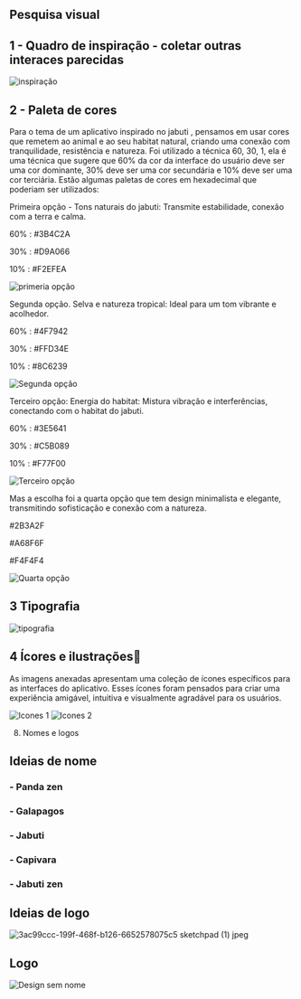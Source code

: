 ## Pesquisa visual

## 1 - Quadro de inspiração - coletar outras interaces parecidas
![inspiração](https://github.com/user-attachments/assets/11752502-9e1a-476f-b35c-fa6f0bdd106e)

## 2 - Paleta de cores
Para o tema de um aplicativo inspirado no jabuti , pensamos em usar cores que remetem ao animal e ao seu habitat natural, criando uma conexão com tranquilidade, resistência e natureza. Foi utilizado a técnica 60, 30, 1, ela é uma técnica que sugere que 60% da cor da interface do usuário deve ser uma cor dominante, 30% deve ser uma cor secundária e 10% deve ser uma cor terciária. Estão algumas paletas de cores em hexadecimal que poderiam ser utilizados:

Primeira opção - Tons naturais do jabuti: Transmite estabilidade, conexão com a terra e calma.

60% : #3B4C2A 

30% : #D9A066 

10% : #F2EFEA

![primeria opção](https://github.com/user-attachments/assets/1e24dbbc-e796-4b52-8f3a-c07af79c42e9)

Segunda opção. Selva e natureza tropical: Ideal para um tom vibrante e acolhedor.

60% : #4F7942 

30% : #FFD34E 

10% : #8C6239 

![Segunda opção](https://github.com/user-attachments/assets/16f00076-fcf5-4271-ae07-880bb65f0d43)

Terceiro opção: Energia do habitat: Mistura vibração e interferências, conectando com o habitat do jabuti.

60% : #3E5641 

30% : #C5B089 

10% : #F77F00 

![Terceiro opção](https://github.com/user-attachments/assets/dae45004-8482-45c3-9921-a41ae4605400)

Mas a escolha foi a quarta opção que tem design minimalista e elegante, transmitindo sofisticação e conexão com a natureza.

#2B3A2F 

#A68F6F 

#F4F4F4

![Quarta opção](https://github.com/user-attachments/assets/208c82ea-3fcb-4353-bc3b-5f36165da25c)


## 3 Tipografia

![tipografia](https://github.com/user-attachments/assets/c4e9d6a4-ab50-42ce-93f2-997d33a6ae23)
  
## 4 Ícores e ilustrações🌟
As imagens anexadas apresentam uma coleção de ícones específicos para as interfaces do aplicativo. Esses ícones foram pensados ​​para criar uma experiência amigável, intuitiva e visualmente agradável para os usuários.




![Icones 1](https://github.com/user-attachments/assets/c2def41f-ce42-47cb-ae55-e71e59efa8fa)
![Icones 2](https://github.com/user-attachments/assets/c5c213eb-7edf-4938-a870-01695c5f28bf)



   
8. Nomes e logos
## Ideias de nome
### - Panda zen
### - Galapagos
### - Jabuti
### - Capivara
### - Jabuti zen

## Ideias de logo
![3ac99ccc-199f-468f-b126-6652578075c5 sketchpad (1) jpeg](https://github.com/user-attachments/assets/aa5fb1cc-bbef-4274-b03d-bdc7185651be)

## Logo
![Design sem nome](https://github.com/user-attachments/assets/1b92a0f7-3ce2-4552-9b11-bc65b6a6cbdc)
